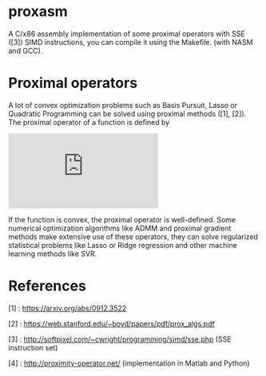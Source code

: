 # proxasm

A C/x86 assembly implementation of some proximal operators with SSE ([3]) SIMD instructions, you can compile it using the Makefile. (with NASM and GCC). 

# Proximal operators 

A lot of convex optimization problems such as Basis Pursuit, Lasso or Quadratic Programming can be solved using proximal methods ([1], [2]). The proximal operator of a function is defined by

![alt text](https://latex.codecogs.com/gif.latex?%5Ctext%7Bprox%7D_%7Bf%7D%5Cleft%28x%20%5Cright%20%29%20%3D%20%5Carg%5Cmin_%7By%20%5Cin%20%5Cmathbb%7BR%7D%5En%7D%20f%28y%29%20&plus;%20%5Cfrac12%20%5Cleft%5CVert%20y-x%20%5Cright%5CVert_2%5E2)

If the function is convex, the proximal operator is well-defined. Some numerical optimization algorithms like ADMM and proximal gradient methods make extensive use of these operators, they can solve regularized statistical problems like Lasso or Ridge regression and other machine learning methods like SVR. 




# References 

[1] : https://arxiv.org/abs/0912.3522 

[2] : https://web.stanford.edu/~boyd/papers/pdf/prox_algs.pdf

[3] : http://softpixel.com/~cwright/programming/simd/sse.php (SSE instruction set) 

[4] : http://proximity-operator.net/ (implementation in Matlab and Python)
